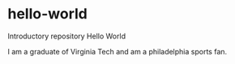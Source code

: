 # hello-world
Introductory repository
Hello World

I am a graduate of Virginia Tech and am a philadelphia sports fan.
